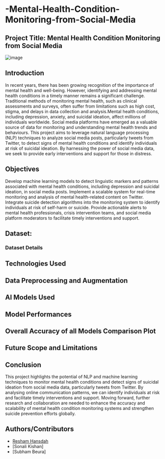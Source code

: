 # -Mental-Health-Condition-Monitoring-from-Social-Media

## Project Title: Mental Health Condition Monitoring from Social Media
![image](https://github.com/Resham0007/-Mental-Health-Condition-Monitoring-from-Social-Media/assets/115933421/29f7655f-30e8-4120-8b9b-babe6bce3dc3)

## Introduction

In recent years, there has been growing recognition of the importance of mental health and well-being. However, identifying and addressing mental health conditions in a timely manner remains a significant challenge. Traditional methods of monitoring mental health, such as clinical assessments and surveys, often suffer from limitations such as high cost, stigma, and delays in data collection and analysis.Mental health conditions, including depression, anxiety, and suicidal ideation, affect millions of individuals worldwide. Social media platforms have emerged as a valuable source of data for monitoring and understanding mental health trends and behaviours.
This project aims to leverage natural language processing (NLP) techniques to analyze social media posts, particularly tweets from Twitter, to detect signs of mental health conditions and identify individuals at risk of suicidal ideation. By harnessing the power of social media data, we seek to provide early interventions and support for those in distress.

## Objectives

Develop machine learning models to detect linguistic markers and patterns associated with mental health conditions, including depression and suicidal ideation, in social media posts.
Implement a scalable system for real-time monitoring and analysis of mental health-related content on Twitter.
Integrate suicide detection algorithms into the monitoring system to identify individuals at risk of self-harm or suicide.
Provide actionable alerts to mental health professionals, crisis intervention teams, and social media platform moderators to facilitate timely interventions and support.

## Dataset:


### Dataset Details

## Technologies Used

## Data Preprocessing and Augmentation


## AI Models Used

## Model Performances

## Overall Accuracy of all Models Comparison Plot

## Future Scope and Limitations

## Conclusion

This project highlights the potential of NLP and machine learning techniques to monitor mental health conditions and detect signs of suicidal ideation from social media data, particularly tweets from Twitter. By analysing online communication patterns, we can identify individuals at risk and facilitate timely interventions and support. Moving forward, further research and collaboration are needed to enhance the accuracy and scalability of mental health condition monitoring systems and strengthen suicide prevention efforts globally.

## Authors/Contributors

- [Resham Hansdah](https://github.com/Resham0007)
- [Sonali Kishan]
- [Subham Beura]
